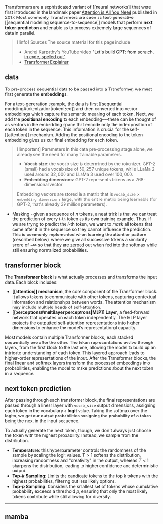 Transformers are a sophisticated variant of [[neural networks]] that were first introduced in the  landmark paper [Attention is All You Need](https://arxiv.org/abs/1706.03762) published in 2017. Most commonly, Transformers are seen as text-generative [[sequential modeling|sequence-to-sequence]] models that perform **next token prediction** and enable us to process extremely large sequences of data in parallel. 

>[!info] Sources
>The source material for this page include
>- Andrej Karpathy's YouTube video ["Let's build GPT: from scratch, in code, spelled out"](https://www.youtube.com/watch?v=kCc8FmEb1nY&ab_channel=AndrejKarpathy)
>- [Transformer Explainer](https://poloclub.github.io/transformer-explainer/)

## data
To pre-process sequential data to be passed into a Transformer, we must first generate the **embeddings**. 

For a text-generation example, the data is first [[sequential modeling#tokenization|tokenized]] and then converted into vector embeddings which capture the semantic meaning of each token. Next, we add the **positional encoding** to each embedding---these can be thought of as vectors in the embedding space that encode only the index position of each token in the sequence. This information is crucial for the self-[[attention]] mechanism. Adding the positional encoding to the token embedding gives us our final embedding for each token.

>[!important] Parameters
>In this data pre-processing stage alone, we already see the need for many trainable parameters.
>- **Vocab size**: the vocab size is determined by the tokenizer. GPT-2 (small) had a vocab size of $50,257$ unique tokens, while LLaMa 2 used around $32,000$ and LLaMa 3 used over $100,000$. 
>- **Embedding dimensions**: GPT-2 represents tokens as a $768$-dimensional vector
> 
> Embedding vectors are stored in a matrix that is `vocab_size` $\times$ `embedding dimensions` large, with the entire matrix being learnable (for GPT-2, that's already $39$ million parameters).
> 

- Masking - given a sequence of $n$ tokens, a neat trick is that we can treat the prediction of every $i$-th token as its own training example. Thus, if we are trying to predict the $i$-th token, we want to *mask* all tokens that come after it in the sequence so they cannot influence the prediction. This is commonly implemented when learning the attention pattern (described below), where we give all successive tokens a similarity score of $-\infty$ so that they are zeroed out when fed into the softmax while still ensuring normalized probabilities.

## transformer block
The **Transformer block** is what actually processes and transforms the input data. Each block includes:
- **[[attention]] mechanism**, the core component of the Transformer block. It allows tokens to communicate with other tokens, capturing contextual information and relationships between words. The attention mechanism may include multiple heads of self-attention.
- **[[perceptrons#multilayer perceptrons|MLP]] Layer**, a feed-forward network that operates on each token independently. The MLP layer projects the outputted self-attention representations into higher dimensions to enhance the model's representational capacity.

Most models contain multiple Transformer blocks, each stacked sequentially one after the other. The token representations evolve through layers, from the first block to the last one, allowing the model to build up an intricate understanding of each token. This layered approach leads to higher-order representations of the input. After the Transformer blocks, the final linear and softmax layers transform the processed embeddings into probabilities, enabling the model to make predictions about the next token in a sequence.

## next token prediction
After passing through each transformer block, the final representations are passed through a  linear layer with  `vocab_size` output dimensions, assigning each token in the vocabulary a **logit** value. Taking the softmax over the logits, we get our output probabilities assigning the probability of a token being the next in the input sequence.

To actually generate the next token, though, we don't always just choose the token with the highest probability. Instead, we sample from the distribution.
- **Temperature**: this hyperparameter controls the randomness of the sample by scaling the logit values. $T > 1$ softens the distribution, increasing randomness and "creativity" in the output, whereas $T < 1$ sharpens the distribution, leading to higher confidence and deterministic output.
- **Top-$k$ Sampling**: Limits the candidate tokens to the top k tokens with the highest probabilities, filtering out less likely options.
- **Top-$p$ Sampling**: Considers the smallest set of tokens whose cumulative probability exceeds a threshold $p$, ensuring that only the most likely tokens contribute while still allowing for diversity.

---
## mamba

